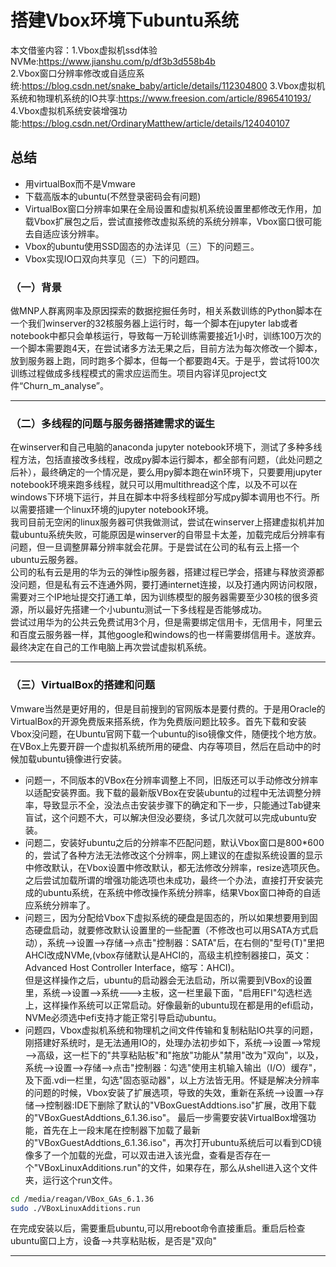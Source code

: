 # 搭建Vbox环境下ubuntu系统
本文借鉴内容：1.Vbox虚拟机ssd体验NVMe:https://www.jianshu.com/p/df3b3d558b4b     
2.Vbox窗口分辨率修改或自适应系统:https://blog.csdn.net/snake_baby/article/details/112304800
3.Vbox虚拟机系统和物理机系统的IO共享:https://www.freesion.com/article/8965410193/
4.Vbox虚拟机系统安装增强功能:https://blog.csdn.net/OrdinaryMatthew/article/details/124040107
## 总结
+ 用virtualBox而不是Vmware
+ 下载高版本的ubuntu(不然登录密码会有问题)
+ VirtualBox窗口分辨率如果在全局设置和虚拟机系统设置里都修改无作用，加载Vbox扩展包之后，尝试直接修改虚拟系统的系统分辨率，Vbox窗口很可能去自适应该分辨率。
+ Vbox的ubuntu使用SSD固态的办法详见（三）下的问题三。
+ Vbox实现IO口双向共享见（三）下的问题四。   
### （一）背景
做MNP人群离网率及原因探索的数据挖掘任务时，相关系数训练的Python脚本在一个我们winserver的32核服务器上运行时，每一个脚本在jupyter lab或者notebook中都只会单核运行，导致每一万轮训练需要接近1小时，训练100万次的一个脚本需要跑4天，在尝试诸多方法无果之后，目前方法为每次修改一个脚本，放到服务器上跑，同时跑多个脚本，但每一个都要跑4天。于是乎，尝试将100次训练过程做成多线程模式的需求应运而生。项目内容详见project文件“Churn_m_analyse”。
   ***
### （二）多线程的问题与服务器搭建需求的诞生
在winserver和自己电脑的anaconda jupyter notebook环境下，测试了多种多线程方法，包括直接改多线程，改成py脚本运行脚本，都全部有问题，（此处问题之后补），最终确定的一个情况是，要么用py脚本跑在win环境下，只要要用jupyter notebook环境来跑多线程，就只可以用multithread这个库，以及不可以在windows下环境下运行，并且在脚本中将多线程部分写成py脚本调用也不行。所以需要搭建一个linux环境的jupyter notebook环境。   
我司目前无空闲的linux服务器可供我做测试，尝试在winserver上搭建虚拟机并加载ubuntu系统失败，可能原因是winserver的自带显卡太差，加载完成后分辨率有问题，但一旦调整屏幕分辨率就会花屏。于是尝试在公司的私有云上搭一个ubuntu云服务器。   
公司的私有云是用的华为云的弹性ip服务器，搭建过程已学会，搭建与释放资源都没问题，但是私有云不连通外网，要打通internet连接，以及打通内网访问权限，需要对三个IP地址提交打通工单，因为训练模型的服务器需要至少30核的很多资源，所以最好先搭建一个小ubuntu测试一下多线程是否能够成功。   
尝试过用华为的公共云免费试用3个月，但是需要绑定信用卡，无信用卡，阿里云和百度云服务器一样，其他google和windows的也一样需要绑信用卡。遂放弃。   
最终决定在自己的工作电脑上再次尝试虚拟机系统。   
***
### （三）VirtualBox的搭建和问题
Vmware当然是更好用的，但是目前搜到的官网版本是要付费的。于是用Oracle的VirtualBox的开源免费版来搭系统，作为免费版问题比较多。首先下载和安装Vbox没问题，在Ubuntu官网下载一个ubuntu的iso镜像文件，随便找个地方放。   
在VBox上先要开辟一个虚拟机系统所用的硬盘、内存等项目，然后在启动中的时候加载ubuntu镜像进行安装。   
+ 问题一，不同版本的VBox在分辨率调整上不同，旧版还可以手动修改分辨率以适配安装界面。我下载的最新版VBox在安装ubuntu的过程中无法调整分辨率，导致显示不全，没法点击安装步骤下的确定和下一步，只能通过Tab键来盲试，这个问题不大，可以解决但没必要绕，多试几次就可以完成ubuntu安装。   
+ 问题二，安装好ubuntu之后的分辨率不匹配问题，默认Vbox窗口是800*600的，尝试了各种方法无法修改这个分辨率，网上建议的在虚拟系统设置的显示中修改默认，在Vbox设置中修改默认，都无法修改分辨率，resize选项灰色。之后尝试加载所谓的增强功能选项也未成功，最终一个办法，直接打开安装完成的ubuntu系统，在系统中修改操作系统分辨率，结果Vbox窗口神奇的自适应系统分辨率了。
+ 问题三，因为分配给Vbox下虚拟系统的硬盘是固态的，所以如果想要用到固态硬盘启动，就要修改默认设置里的一些配置（不修改也可以用SATA方式启动），系统——>设置——>存储——>点击"控制器：SATA"后，在右侧的"型号(T)"里把AHCI改成NVMe,(vbox存储默认是AHCI的，高级主机控制器接口，英文：Advanced Host Controller Interface，缩写：AHCI)。   
但是这样操作之后，ubuntu的启动器会无法启动，所以需要到VBox的设置里，系统——>设置——>系统———>主板，这一栏里最下面，"启用EFI"勾选栏选上，这样操作系统可以正常启动。好像最新的ubuntu现在都是用的efi启动，NVMe必须选中efi支持才能正常引导启动ubuntu。
+ 问题四，Vbox虚拟机系统和物理机之间文件传输和复制粘贴IO共享的问题，刚搭建好系统时，是无法通用IO的，处理办法初步如下，系统——>设置——>常规——>高级，这一栏下的"共享粘贴板"和"拖放"功能从"禁用"改为"双向"，以及，系统——>设置——>存储——>点击"控制器：勾选"使用主机输入输出（I/O）缓存"，及下面.vdi一栏里，勾选"固态驱动器"，以上方法皆无用。怀疑是解决分辨率的问题的时候，Vbox安装了扩展选项，导致的失效，重新在系统——>设置——>存储——>控制器:IDE下删除了默认的"VBoxGuestAddtions.iso"扩展，改用下载的"VBoxGuestAddtions_6.1.36.iso"。
最后一步需要安装VirtualBox增强功能，首先在上一段末尾在控制器下加载了最新的"VBoxGuestAddtions_6.1.36.iso"，再次打开ubuntu系统后可以看到CD镜像多了一个加载的光盘，可以双击进入该光盘，查看是否存在一个"VBoxLinuxAdditions.run"的文件，如果存在，那么从shell进入这个文件夹，运行这个run文件。
```bash
cd /media/reagan/VBox_GAs_6.1.36
sudo ./VBoxLinuxAdditions.run
```
在完成安装以后，需要重启ubuntu,可以用reboot命令直接重启。重启后检查ubuntu窗口上方，设备——>共享粘贴板，是否是"双向"
***